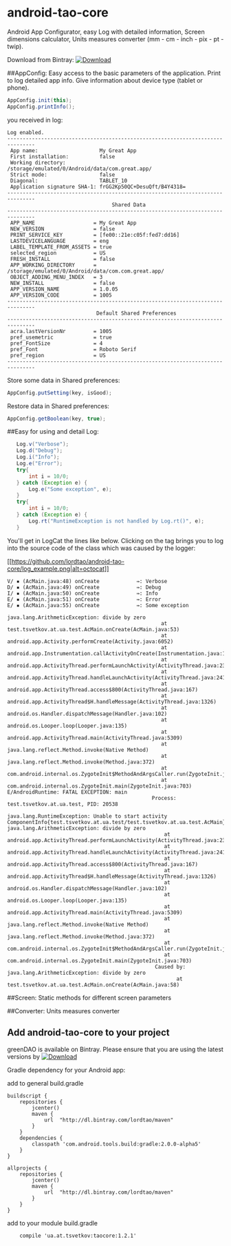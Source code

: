 android-tao-core
================

Android App Configurator, easy Log with detailed information, Screen dimensions calculator, Units measures converter (mm - cm - inch - pix - pt - twip).

Download from Bintray: [ ![Download](https://api.bintray.com/packages/lordtao/maven/android-tao-core/images/download.svg) ](https://bintray.com/lordtao/maven/android-tao-core/_latestVersion)

##AppConfig:
Easy access to the basic parameters of the application. Print to log detailed app info. Give information about device type (tablet or phone).

```java
AppConfig.init(this);
AppConfig.printInfo();
```

you received in log:

```code
Log enabled.
-------------------------------------------------------------------------------
 App name:                    My Great App
 First installation:          false
 Working directory:           /storage/emulated/0/Android/data/com.great.app/
 Strict mode:                 false
 Diagonal:                    TABLET_10
 Application signature SHA-1: frGG2Kp50QC+DesuQft/B4Y4318=
-------------------------------------------------------------------------------
                                  Shared Data
-------------------------------------------------------------------------------
 APP_NAME                   = My Great App
 NEW_VERSION                = false
 PRINT_SERVICE_KEY          = [fe00::21e:c05f:fed7:dd16]
 LASTDEVICELANGUAGE         = eng
 LABEL_TEMPLATE_FROM_ASSETS = true
 selected_region            = US
 FRESH_INSTALL              = false
 APP_WORKING_DIRECTORY      = /storage/emulated/0/Android/data/com.com.great.app/
 OBJECT_ADDING_MENU_INDEX   = 3
 NEW_INSTALL                = false
 APP_VERSION_NAME           = 1.0.05
 APP_VERSION_CODE           = 1005
-------------------------------------------------------------------------------
                             Default Shared Preferences
-------------------------------------------------------------------------------
 acra.lastVersionNr         = 1005
 pref_usemetric             = true
 pref_FontSize              = 4
 pref_Font                  = Roboto Serif
 pref_region                = US
-------------------------------------------------------------------------------
```
Store some data in Shared preferences:
```java
AppConfig.putSetting(key, isGood);
```
Restore data in Shared preferences:
```java
AppConfig.getBoolean(key, true);
```

##Easy for using and detail Log:

```java
   Log.v("Verbose");
   Log.d("Debug");
   Log.i("Info");
   Log.e("Error");
   try{
       int i = 10/0;
   } catch (Exception e) {
       Log.e("Some exception", e);
   }
   try{
       int i = 10/0;
   } catch (Exception e) {
       Log.rt("RuntimeException is not handled by Log.rt()", e);
   }
```

You'll get in LogCat the lines like below. 
Clicking on the tag brings you to log into the source code of the class which was caused by the logger:

[[https://github.com/lordtao/android-tao-core/log_example.png|alt=octocat]]

```code
V/ ▪ (AcMain.java:48) onCreate            ⇛: Verbose
D/ ▪ (AcMain.java:49) onCreate            ⇛: Debug
I/ ▪ (AcMain.java:50) onCreate            ⇛: Info
E/ ▪ (AcMain.java:51) onCreate            ⇛: Error
E/ ▪ (AcMain.java:55) onCreate            ⇛: Some exception
                                              java.lang.ArithmeticException: divide by zero
                                                  at test.tsvetkov.at.ua.test.AcMain.onCreate(AcMain.java:53)
                                                  at android.app.Activity.performCreate(Activity.java:6052)
                                                  at android.app.Instrumentation.callActivityOnCreate(Instrumentation.java:1106)
                                                  at android.app.ActivityThread.performLaunchActivity(ActivityThread.java:2308)
                                                  at android.app.ActivityThread.handleLaunchActivity(ActivityThread.java:2418)
                                                  at android.app.ActivityThread.access$800(ActivityThread.java:167)
                                                  at android.app.ActivityThread$H.handleMessage(ActivityThread.java:1326)
                                                  at android.os.Handler.dispatchMessage(Handler.java:102)
                                                  at android.os.Looper.loop(Looper.java:135)
                                                  at android.app.ActivityThread.main(ActivityThread.java:5309)
                                                  at java.lang.reflect.Method.invoke(Native Method)
                                                  at java.lang.reflect.Method.invoke(Method.java:372)
                                                  at com.android.internal.os.ZygoteInit$MethodAndArgsCaller.run(ZygoteInit.java:908)
                                                  at com.android.internal.os.ZygoteInit.main(ZygoteInit.java:703)
E/AndroidRuntime: FATAL EXCEPTION: main
                                               Process: test.tsvetkov.at.ua.test, PID: 20538
                                               java.lang.RuntimeException: Unable to start activity ComponentInfo{test.tsvetkov.at.ua.test/test.tsvetkov.at.ua.test.AcMain}: java.lang.ArithmeticException: divide by zero
                                                   at android.app.ActivityThread.performLaunchActivity(ActivityThread.java:2355)
                                                   at android.app.ActivityThread.handleLaunchActivity(ActivityThread.java:2418)
                                                   at android.app.ActivityThread.access$800(ActivityThread.java:167)
                                                   at android.app.ActivityThread$H.handleMessage(ActivityThread.java:1326)
                                                   at android.os.Handler.dispatchMessage(Handler.java:102)
                                                   at android.os.Looper.loop(Looper.java:135)
                                                   at android.app.ActivityThread.main(ActivityThread.java:5309)
                                                   at java.lang.reflect.Method.invoke(Native Method)
                                                   at java.lang.reflect.Method.invoke(Method.java:372)
                                                   at com.android.internal.os.ZygoteInit$MethodAndArgsCaller.run(ZygoteInit.java:908)
                                                   at com.android.internal.os.ZygoteInit.main(ZygoteInit.java:703)
                                                Caused by: java.lang.ArithmeticException: divide by zero
                                                       at test.tsvetkov.at.ua.test.AcMain.onCreate(AcMain.java:58)
```

##Screen:
Static methods for different screen parameters

##Converter:
Units measures converter

Add android-tao-core to your project
----------------------------
greenDAO is available on Bintray. Please ensure that you are using the latest versions by [ ![Download](https://api.bintray.com/packages/lordtao/maven/android-tao-core/images/download.svg) ](https://bintray.com/lordtao/maven/android-tao-core/_latestVersion)

Gradle dependency for your Android app:

add to general build.gradle
```
buildscript {
    repositories {
        jcenter()
        maven {
            url  "http://dl.bintray.com/lordtao/maven"
        }
    }
    dependencies {
        classpath 'com.android.tools.build:gradle:2.0.0-alpha5'
    }
}

allprojects {
    repositories {
        jcenter()
        maven {
            url  "http://dl.bintray.com/lordtao/maven"
        }
    }
}
```
add to your module build.gradle
```
    compile 'ua.at.tsvetkov:taocore:1.2.1'
```
